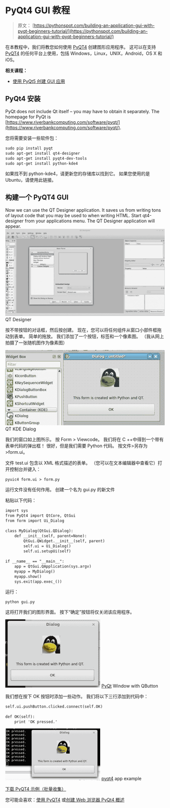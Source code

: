 # PyQt4 GUI 教程

> 原文： [https://pythonspot.com/building-an-application-gui-with-pyqt-beginners-tutorial/](https://pythonspot.com/building-an-application-gui-with-pyqt-beginners-tutorial/)

在本教程中，我们将教您如何使用 [PyQT4](https://pythonspot.com/pyqt4/) 创建图形应用程序。 这可以在支持 [PyQT4](https://pythonspot.com/pyqt4/) 的任何平台上使用，包括 Windows，Linux，UNIX，Android，OS X 和 iOS。

**相关课程：**

*   [使用 PyQt5 创建 GUI 应用](https://gum.co/pysqtsamples)

## PyQt4 安装

PyQt does not include Qt itself – you may have to obtain it separately. The homepage for PyQt is [https://www.riverbankcomputing.com/software/pyqt/](https://www.riverbankcomputing.com/software/pyqt/).

您将需要安装一些软件包：

```
sudo pip install pyqt
sudo apt-get install qt4-designer
sudo apt-get install pyqt4-dev-tools
sudo apt-get install python-kde4

```

如果找不到 python-kde4，请更新您的存储库以找到它。 如果您使用的是 Ubuntu，请使用此链接。

## 构建一个 PyQT4 GUI

Now we can use the QT Designer application. It saves us from writing tons of layout code that you may be used to when writing HTML. Start qt4-designer from your applications menu. The QT Designer application will appear.![QT_Designer](img/c270198655afac039b29c13193a5885a.jpg) QT Designer

按不带按钮的对话框，然后按创建。 现在，您可以将任何组件从窗口小部件框拖动到表单。 简单的拖放。 我们添加了一个按钮，标签和一个像素图。 （我从网上拍摄了一张随机图作为像素图）

![QT_KDE_Dialog](img/a49e87363988856b8eabf42c30cf9400.jpg) QT KDE Dialog

我们的窗口如上图所示。 按 Form &gt; Viewcode。 我们将在 C ++中得到一个带有表单代码的弹出框！ 很好，但是我们需要 Python 代码。 按文件&gt;另存为&gt;form.ui。

文件 test.ui 包含以 XML 格式描述的表单。 （您可以在文本编辑器中查看它）打开控制台并键入：

```
pyuic4 form.ui > form.py

```

运行文件没有任何作用。 创建一个名为 gui.py 的新文件

粘贴以下代码：

```
import sys
from PyQt4 import QtCore, QtGui
from form import Ui_Dialog

class MyDialog(QtGui.QDialog):
    def __init__(self, parent=None):
        QtGui.QWidget.__init__(self, parent)
        self.ui = Ui_Dialog()
        self.ui.setupUi(self)

if __name__ == "__main__":
    app = QtGui.QApplication(sys.argv)
    myapp = MyDialog()
    myapp.show()
    sys.exit(app.exec_())

```

运行：

```
python gui.py

```

这将打开我们的图形界面。 按下“确定”按钮将仅关闭该应用程序。

![pyqt_window-300x215](img/2b327b721889fb95be65443c1d531d0f.jpg) [PyQt](https://pythonspot.com/pyqt4/) Window with QButton

我们想在按下 OK 按钮时添加一些动作。 我们将以下三行添加到代码中：

```
self.ui.pushButton.clicked.connect(self.OK)

def OK(self):
    print 'OK pressed.'

```

![pyqt4 app example](img/e58b77134f9f1ef5de60f6715f4181ef.jpg) [pyqt4](https://pythonspot.com/pyqt4/) app example

[下载 PyQT4 示例（批量收集）](https://pythonspot.com/python-qt-examples/)

您可能会喜欢：[使用 PyQT4](https://pythonspot.com/creating-a-webbrowser-with-python-and-pyqt-tutorial/) 或[创建 Web 浏览器 PyQt4 概述](https://pythonspot.com/pyqt4/)